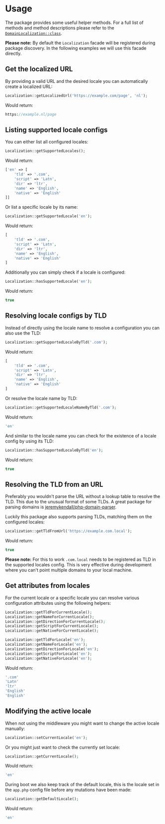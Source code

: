 # Usage

The package provides some useful helper methods. For a full list of methods and method descriptions please refer to the [`DomainLocalization::class`](https://github.com/kevindierkx/laravel-domain-localization/blob/master/src/DomainLocalization.php).

**Please note:** By default the `Localization` facade will be registered during package discovery. In the following examples we will use this facade directly.

## Get the localized URL

By providing a valid URL and the desired locale you can automatically create a localized URL:

```php
Localization::getLocalizedUrl('https://example.com/page', 'nl');
```

Would return:

```php
https://example.nl/page
```

## Listing supported locale configs

You can either list all configured locales:

```php
Localization::getSupportedLocales();
```

Would return:

```php
['en' => [
    'tld' => '.com',
    'script' => 'Latn',
    'dir' => 'ltr',
    'name' => 'English',
    'native' => 'English'
]]
```

Or list a specific locale by its name:

```php
Localization::getSupportedLocale('en');
```

Would return:

```php
[
    'tld' => '.com',
    'script' => 'Latn',
    'dir' => 'ltr',
    'name' => 'English',
    'native' => 'English'
]
```

Additionally you can simply check if a locale is configured:

```php
Localization::hasSupportedLocale('en');
```

Would return:

```php
true
```

## Resolving locale configs by TLD

Instead of directly using the locale name to resolve a configuration you can also use the TLD:

```php
Localization::getSupportedLocaleByTld('.com');
```

Would return:

```php
[
    'tld' => '.com',
    'script' => 'Latn',
    'dir' => 'ltr',
    'name' => 'English',
    'native' => 'English'
]
```

Or resolve the locale name by TLD:

```php
Localization::getSupportedLocaleNameByTld('.com');
```

Would return:

```php
'en'
```

And similar to the locale name you can check for the existence of a locale config by using its TLD:

```php
Localization::hasSupportedLocaleByTld('en');
```

Would return:

```php
true
```

## Resolving the TLD from an URL

Preferably you wouldn't parse the URL without a lookup table to resolve the TLD. This due to the unusual format of some TLDs. A great package for parsing domains is [jeremykendall/php-domain-parser](https://github.com/jeremykendall/php-domain-parser).

Luckily this package also supports parsing TLDs, matching them on the configured locales:

```php
Localization::getTldFromUrl('https://example.com.local');
```

Would return:

```php
true
```

**Please note:** For this to work `.com.local` needs to be registered as TLD in the supported locales config. This is very effective during development where you can't point multiple domains to your local machine.

## Get attributes from locales

For the current locale or a specific locale you can resolve various configuration attributes using the following helpers:

```php
Localization::getTldForCurrentLocale();
Localization::getNameForCurrentLocale();
Localization::getDirectionForCurrentLocale();
Localization::getScriptForCurrentLocale();
Localization::getNativeForCurrentLocale();
```

```php
Localization::getTldForLocale('en');
Localization::getNameForLocale('en');
Localization::getDirectionForLocale('en');
Localization::getScriptForLocale('en');
Localization::getNativeForLocale('en');
```

Would return:

```php
'.com'
'Latn'
'ltr'
'English'
'English'
```

## Modifying the active locale

When not using the middleware you might want to change the active locale manually:

```php
Localization::setCurrentLocale('en');
```

Or you might just want to check the currently set locale:

```php
Localization::getCurrentLocale();
```

Would return:

```php
'en'
```

During boot we also keep track of the default locale, this is the locale set in the `app.php` config file before any mutations have been made:

```php
Localization::getDefaultLocale();
```

Would return:

```php
'en'
```
